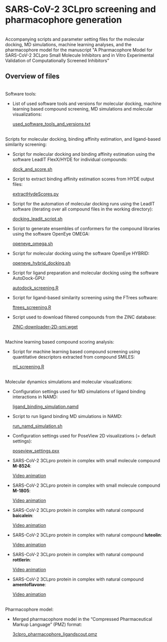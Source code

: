# SARS-CoV-2 3CLpro screening and pharmacophore generation

<br>
Accompanying scripts and parameter setting files for the molecular docking, MD simulations, machine learning analyses, and the pharmacophore model for the manuscript "A Pharmacophore Model for SARS-CoV-2 3CLpro Small Molecule Inhibitors and in Vitro Experimental Validation of Computationally Screened Inhibitors"
<br>

## Overview of files

<br>
Software tools:

- List of used software tools and versions for molecular docking, machine learning based compound screening, MD simulations and molecular visualizations:

  [used_software_tools_and_versions.txt](used_software_tools_and_versions.txt)

<br>
Scripts for molecular docking, binding affinity estimation, and ligand-based similarity screening:

- Script for molecular docking and binding affinity estimation using the software LeadIT FlexX/HYDE for individual compounds:

  [dock_and_score.sh](dock_and_score.sh)

- Script to extract binding affinity estimation scores from HYDE output files:

  [extractHydeScores.py](extractHydeScores.py)

- Script for the automation of molecular docking runs using the LeadIT software (iterating over all compound files in the working directory):

  [docking_leadit_script.sh](docking_leadit_script.sh)
  
- Script to generate ensembles of conformers for the compound libraries using the software OpenEye OMEGA:

  [openeye_omega.sh](openeye_omega.sh) 

- Script for molecular docking using the software OpenEye HYBRID:

  [openeye_hybrid_docking.sh](openeye_hybrid_docking.sh)
  
- Script for ligand preparation and molecular docking using the software AutoDock-GPU:

  [autodock_screening.R](autodock_screening.R)
  
- Script for ligand-based similarity screening using the FTrees software:

  [ftrees_screening.R](ftrees_screening.R)
  
- Script used to download filtered compounds from the ZINC database:

  [ZINC-downloader-2D-smi.wget](ZINC-downloader-2D-smi.wget)


<br>
Machine learning based compound scoring analysis:

- Script for machine learning based compound screening using quantitative descriptors extracted from compound SMILES:

  [ml_screening.R](ml_screening.R)

<br>  
Molecular dynamics simulations and molecular visualizations:

- Configuration settings used for MD simulations of ligand binding interactions in NAMD:

  [ligand_binding_simulation.namd](ligand_binding_simulation.namd)
  
- Script to run ligand binding MD simulations in NAMD:

  [run_namd_simulation.sh](run_namd_simulation.sh)
  
- Configuration settings used for PoseView 2D visualizations (= default settings):

  [poseview_settings.pxx](poseview_settings.pxx)
  
- SARS-CoV-2 3CLpro protein in complex with small molecule compound <b>M-8524</b>:

  [Video animation](https://youtu.be/_Pzde7GRawM)
  
- SARS-CoV-2 3CLpro protein in complex with small molecule compound <b>M-1805</b>:

  [Video animation](https://youtu.be/Jj5nmU-U6IU)

- SARS-CoV-2 3CLpro protein in complex with natural compound <b>baicalein</b>:

  [Video animation](https://youtu.be/SiPqjSoYu6k)

- SARS-CoV-2 3CLpro protein in complex with natural compound <b>luteolin</b>:

  [Video animation](https://youtu.be/RrpM8l70euc)
- SARS-CoV-2 3CLpro protein in complex with natural compound <b>rottlerin</b>:

  [Video animation](https://youtu.be/aoVfy5d7388)
  
- SARS-CoV-2 3CLpro protein in complex with natural compound <b>amentoflavone</b>:

  [Video animation](https://youtu.be/5iWZRTRgG0Y)  

<br>
Pharmacophore model:

- Merged pharmacophore model in the “Compressed Pharmaceutical Markup Language” (PMZ) format:

  [3clpro_pharmacophore_ligandscout.pmz](3clpro_pharmacophore_ligandscout.pmz)







